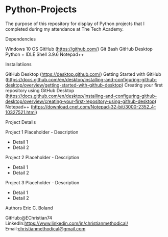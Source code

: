 # Python-Projects

The purpose of this repository for display of Python projects that I completed during my attendance at The Tech Academy.


Dependencies

Windows 10 OS
GitHub (https://github.com/)
Git Bash
GitHub Desktop
Python + IDLE Shell 3.9.6
Notepad++


Installatiions

GitHub Desktop (https://desktop.github.com/)
Getting Started with GitHub (https://docs.github.com/en/desktop/installing-and-configuring-github-desktop/overview/getting-started-with-github-desktop)
Creating your first repository using GitHub Desktop (https://docs.github.com/en/desktop/installing-and-configuring-github-desktop/overview/creating-your-first-repository-using-github-desktop)
Notepad++ (https://download.cnet.com/Notepad-32-bit/3000-2352_4-10327521.html)


Project Details


Project 1 Placeholder - Description
* Detail 1
* Detail 2

Project 2 Placeholder - Description
* Detail 1
* Detail 2

Project 3 Placeholder - Description
* Detail 1
* Detail 2





Authors Eric C. Boland

GitHub:@EChristian74
LinkedIn:https://www.linkedin.com/in/christianmethodical/
Email:christianmethodical@gmail.com


